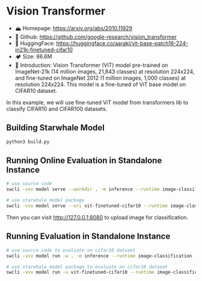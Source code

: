 Vision Transformer
======

- 🏔️ Homepage: <https://arxiv.org/abs/2010.11929>
- 🌋 Github: <https://github.com/google-research/vision_transformer>
- 🤗 HuggingFace: <https://huggingface.co/aaraki/vit-base-patch16-224-in21k-finetuned-cifar10>
- 🏕️ Size: 86.6M
- 🎇 Introduction: Vision Transformer (ViT) model pre-trained on ImageNet-21k (14 million images, 21,843 classes) at resolution 224x224, and fine-tuned on ImageNet 2012 (1 million images, 1,000 classes) at resolution 224x224. This model is a fine-tuned of ViT base model on CIFAR10 dataset.

In this example, we will use fine-tuned ViT model from transformers lib to classify CIFAR10 and CIFAR100 datasets.

Building Starwhale Model
------

```bash
python3 build.py
```

Running Online Evaluation in Standalone Instance
------

```bash
# use source code
swcli -vvv model serve --workdir . -m inference --runtime image-classification

# use starwhale model package
swcli -vvv model serve --uri vit-finetuned-cifar10 --runtime image-classification
```

Then you can visit <http://127.0.0.1:8080> to upload image for classification.


Running Evaluation in Standalone Instance
------

```bash
# use source code to evaluate on cifar10 dataset
swcli -vvv model run -w . -m inference --runtime image-classification --dataset cifar10 --handler inference:reduce_evaluate

# use starwhale model package to evaluate on cifar10 dataset
swcli -vvv model run -u vit-finetuned-cifar10 --runtime image-classification --dataset cifar10 --handler inference:reduce_evaluate
```
